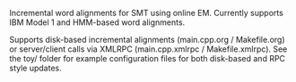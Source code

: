 Incremental word alignments for SMT using online EM.
Currently supports IBM Model 1 and HMM-based word
alignments.

Supports disk-based incremental alignments (main.cpp.org / Makefile.org)
or server/client calls via XMLRPC (main.cpp.xmlrpc / Makefile.xmlrpc).
See the toy/ folder for example configuration files for
both disk-based and RPC style updates.

